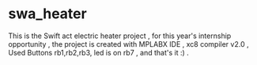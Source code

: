 # swa_heater
This is the Swift act electric heater project , for this year's internship opportunity , the project is created with MPLABX IDE  , xc8 compiler v2.0 , 
Used Buttons rb1,rb2,rb3, led is on rb7 , and that's it :) .
